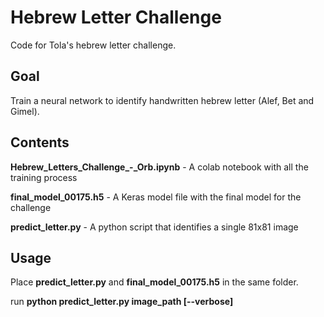 # Hebrew Letter Challenge
Code for Tola's hebrew letter challenge.

## Goal
Train a neural network to identify handwritten hebrew letter (Alef, Bet and Gimel).

## Contents
**Hebrew_Letters_Challenge_-_Orb.ipynb** - A colab notebook with all the training process

**final_model_00175.h5** - A Keras model file with the final model for the challenge

**predict_letter.py** - A python script that identifies a single 81x81 image

## Usage
Place **predict_letter.py** and **final_model_00175.h5** in the same folder.

run **python predict_letter.py image_path [--verbose]**
